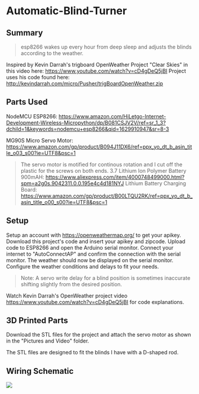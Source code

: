 # Automatic-Blind-Turner

## Summary
> esp8266 wakes up every hour from deep sleep and adjusts the blinds according to the weather.

Inspired by Kevin Darrah's trigboard OpenWeather Project "Clear Skies" in this video here: https://www.youtube.com/watch?v=cD4gDeQ5jBI
Project uses his code found here: http://kevindarrah.com/micro/Pusher/trigBoardOpenWeather.zip

## Parts Used
NodeMCU ESP8266: https://www.amazon.com/HiLetgo-Internet-Development-Wireless-Micropython/dp/B081CSJV2V/ref=sr_1_3?dchild=1&keywords=nodemcu+esp8266&qid=1629910947&sr=8-3

MG90S Micro Servo Motor: https://www.amazon.com/gp/product/B094J11DX6/ref=ppx_yo_dt_b_asin_title_o03_s00?ie=UTF8&psc=1
> The servo motor is motified for continous rotation and I cut off the plastic for the screws on both ends.
3.7 Lithium Ion Polymer Battery 900mAH: https://www.aliexpress.com/item/4000748499000.html?spm=a2g0s.9042311.0.0.195e4c4d181NYJ
Lithium Battery Charging Board: https://www.amazon.com/gp/product/B00LTQU2RK/ref=ppx_yo_dt_b_asin_title_o00_s00?ie=UTF8&psc=1

## Setup
Setup an account with https://openweathermap.org/ to get your apikey.
Download this project's code and insert your apikey and zipcode.
Upload code to ESP8266 and open the Arduino serial monitor.
Connect your internet to "AutoConnectAP" and confirm the connection with the serial monitor.
The weather should now be displayed on the serial monitor.
Configure the weather conditions and delays to fit your needs.
> Note: A servo write delay for a blind position is sometimes inaccurate shifting slightly from the desired position.

Watch Kevin Darrah's OpenWeather project video https://www.youtube.com/watch?v=cD4gDeQ5jBI for code explanations.

## 3D Printed Parts
Download the STL files for the project and attach the servo motor as shown in the "Pictures and Video" folder.

The STL files are designed to fit the blinds I have with a D-shaped rod. 

## Wiring Schematic
<img src="https://user-images.githubusercontent.com/84931559/130838155-1e125730-844e-46c5-9714-86559cf0846a.JPG">

